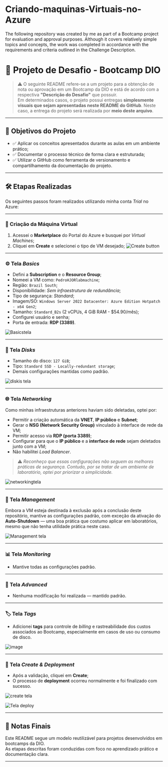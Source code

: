 # Criando-maquinas-Virtuais-no-Azure
The following repository was created by me as part of a Bootcamp project for evaluation and approval purposes. Although it covers relatively simple topics and concepts, the work was completed in accordance with the requirements and criteria outlined in the Challenge Description.
# 📘 Projeto de Desafio - Bootcamp DIO

> ⚠️ O seguinte README refere-se a um projeto para a obtenção de nota ou aprovação em um Bootcamp da DIO e está de acordo com a respectiva **"Descrição do Desafio"** que possuir.  
> Em determinados casos, o projeto possui entregas **simplesmente visuais que sejam apresentadas neste README do GitHub**. Neste caso, a entrega do projeto será realizada por **meio deste arquivo**.

---

## 🎯 Objetivos do Projeto

- ✅ Aplicar os conceitos apresentados durante as aulas em um ambiente prático;
- ✅ Documentar o processo técnico de forma clara e estruturada;
- ✅ Utilizar o GitHub como ferramenta de versionamento e compartilhamento da documentação do projeto.

---

## 🛠️ Etapas Realizadas

Os seguintes passos foram realizados utilizando minha conta *Trial* no Azure:

---

### 🔹 Criação da Máquina Virtual

1. Acessei o **Marketplace** do Portal do Azure e busquei por *Virtual Machines*;
2. Cliquei em **Create** e selecionei o tipo de VM desejado;
![Create button](https://github.com/user-attachments/assets/b028e71a-86b9-42aa-90a8-7904d828d2c3)

---

### ⚙️ Tela *Basics*

- Defini a **Subscription** e o **Resource Group**;
- Nomeei a VM como: `PedroHJORlabmachine`;
- Região: `Brazil South`;
- Disponibilidade: *Sem infraestrutura de redundância*;
- Tipo de segurança: *Standard*;
- Imagem/SO: `Windows Server 2022 Datacenter: Azure Edition Hotpatch - x64 Gen2`;
- Tamanho: `Standard_B2s` (2 vCPUs, 4 GiB RAM - $54.90/mês);
- Configurei usuário e senha;
- Porta de entrada: **RDP (3389)**.

![Basicstela](https://github.com/user-attachments/assets/6b7283e4-d543-42f1-bb08-52607dc589ca)


---

### 💾 Tela *Disks*

- Tamanho do disco: `127 GiB`;
- Tipo: `Standard SSD - Locally-redundant storage`;
- Demais configurações mantidas como padrão.

![diskis tela](https://github.com/user-attachments/assets/f48c36ca-a3ae-4954-8de1-98917dd31c4d)

---

### 🌐 Tela *Networking*

Como minhas infraestruturas anteriores haviam sido deletadas, optei por:

- Permitir a criação automática da **VNET**, **IP público** e **Subnet**;
- Gerar o **NSG (Network Security Group)** vinculado à interface de rede da VM;
- Permitir acesso via **RDP (porta 3389)**;
- Configurar para que o **IP público** e a **interface de rede** sejam deletados junto com a VM;
- Não habilitei *Load Balancer*.

> ⚠️ *Reconheço que essas configurações não seguem as melhores práticas de segurança. Contudo, por se tratar de um ambiente de laboratório, optei por priorizar a simplicidade.*

![networkingtela](https://github.com/user-attachments/assets/05e5d237-ecc3-4426-afd8-18cc702c227a)

---

### 🔧 Tela *Management*

Embora a VM esteja destinada à exclusão após a conclusão deste repositório, mantive as configurações padrão, com exceção da ativação do **Auto-Shutdown** — uma boa prática que costumo aplicar em laboratórios, mesmo que não tenha utilidade prática neste caso.

![Management tela](https://github.com/user-attachments/assets/444b8602-fb70-47bd-994a-efffb77bc328)

---

### 📊 Tela *Monitoring*

- Mantive todas as configurações padrão.

---

### 🧪 Tela *Advanced*

- Nenhuma modificação foi realizada — mantido padrão.

---

### 🏷️ Tela *Tags*

- Adicionei **tags** para controle de *billing* e rastreabilidade dos custos associados ao Bootcamp, especialmente em casos de uso ou consumo de disco.

![image](https://github.com/user-attachments/assets/cdae8613-8e00-42b9-8c0a-4536000b3def)

---

### 🚀 Tela *Create & Deployment*

- Após a validação, cliquei em **Create**;
- O processo de **deployment** ocorreu normalmente e foi finalizado com sucesso.

![create tela](https://github.com/user-attachments/assets/cc3c4c37-327b-4e68-9aa8-ee1ce2848584)



![Tela deploy](https://github.com/user-attachments/assets/32adf043-5ff3-4385-b5f1-ff203a21a65a)



---

## 🧾 Notas Finais

Este README segue um modelo reutilizável para projetos desenvolvidos em bootcamps da DIO.  
As etapas descritas foram conduzidas com foco no aprendizado prático e documentação clara.

---
